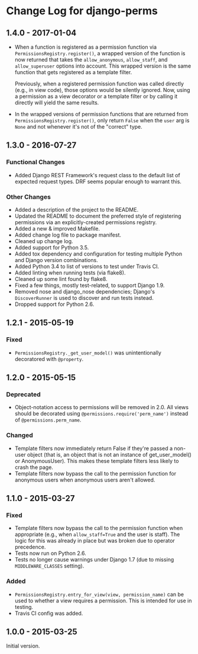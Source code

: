 # Change Log for django-perms

## 1.4.0 - 2017-01-04

- When a function is registered as a permission function via
  `PermissionsRegistry.register()`, a wrapped version of the function is
  now returned that takes the `allow_anonymous`, `allow_staff`, and
  `allow_superuser` options into account. This wrapped version is the
  same function that gets registered as a template filter.

  Previously, when a registered permission function was called directly
  (e.g., in view code), those options would be silently ignored. Now,
  using a permission as a view decorator or a template filter or by
  calling it directly will yield the same results.

- In the wrapped versions of permission functions that are returned from
  `PermissionsRegistry.register()`, only return `False` when the `user`
  arg is `None` and not whenever it's not of the "correct" type.

## 1.3.0 - 2016-07-27

### Functional Changes

- Added Django REST Framework's request class to the default list of
  expected request types. DRF seems popular enough to warrant this.

### Other Changes

- Added a description of the project to the README.
- Updated the README to document the preferred style of registering
  permissions via an explicitly-created permissions registry.
- Added a new & improved Makefile.
- Added change log file to package manifest.
- Cleaned up change log.
- Added support for Python 3.5.
- Added tox dependency and configuration for testing multiple Python and
  Django version combinations.
- Added Python 3.4 to list of versions to test under Travis CI.
- Added linting when running tests (via flake8).
- Cleaned up some lint found by flake8.
- Fixed a few things, mostly test-related, to support Django 1.9.
- Removed nose and django_nose dependencies; Django's `DiscoverRunner`
  is used to discover and run tests instead.
- Dropped support for Python 2.6.

## 1.2.1 - 2015-05-19

### Fixed

- `PermissionsRegistry._get_user_model()` was unintentionally
  decoratored with `@property`.

## 1.2.0 - 2015-05-15

### Deprecated

- Object-notation access to permissions will be removed in 2.0. All
  views should be decorated using `@permissions.require('perm_name')`
  instead of `@permissions.perm_name`.

### Changed

- Template filters now immediately return False if they're passed
  a non-user object (that is, an object that is not an instance of
  get_user_model() or AnonymousUser). This makes these template filters
  less likely to crash the page.
- Template filters now bypass the call to the permission function for
  anonymous users when anonymous users aren't allowed.

## 1.1.0 - 2015-03-27

### Fixed

- Template filters now bypass the call to the permission function when
  appropriate (e.g., when `allow_staff=True` and the user is staff). The
  logic for this was already in place but was broken due to operator
  precedence.
- Tests now run on Python 2.6.
- Tests no longer cause warnings under Django 1.7 (due to missing
  `MIDDLEWARE_CLASSES` setting).

### Added

- `PermissionsRegistry.entry_for_view(view, permission_name)` can be
  used to whether a view requires a permission. This is intended for use
  in testing.
- Travis CI config was added.

## 1.0.0 - 2015-03-25

Initial version.
